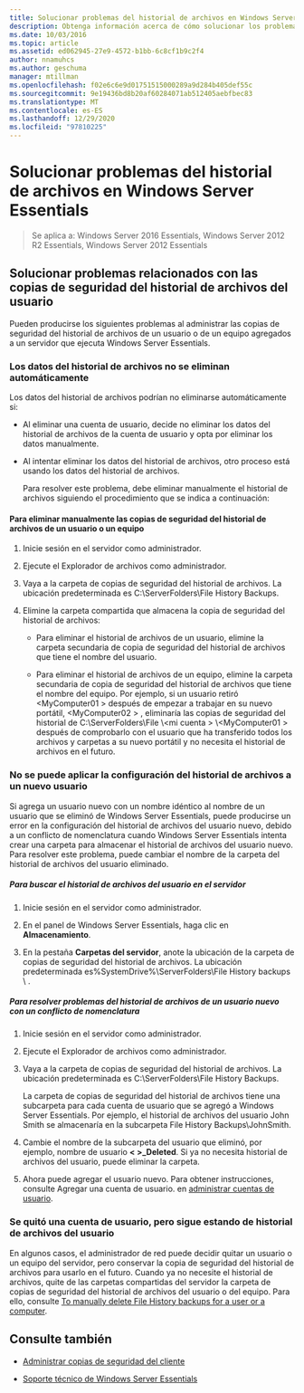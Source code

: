 ```yaml
---
title: Solucionar problemas del historial de archivos en Windows Server Essentials
description: Obtenga información acerca de cómo solucionar los problemas que pueden producirse al administrar las copias de seguridad del historial de archivos para un usuario o un equipo que se ha agregado a un servidor que ejecuta Windows Server Essentials.
ms.date: 10/03/2016
ms.topic: article
ms.assetid: ed062945-27e9-4572-b1bb-6c8cf1b9c2f4
author: nnamuhcs
ms.author: geschuma
manager: mtillman
ms.openlocfilehash: f02e6c6e9d01751515000289a9d284b405def55c
ms.sourcegitcommit: 9e19436bd8b20af60284071ab512405aebfbec83
ms.translationtype: MT
ms.contentlocale: es-ES
ms.lasthandoff: 12/29/2020
ms.locfileid: "97810225"
---
```

# <a name="troubleshoot-file-history-in-windows-server-essentials"></a>Solucionar problemas del historial de archivos en Windows Server Essentials

>Se aplica a: Windows Server 2016 Essentials, Windows Server 2012 R2 Essentials, Windows Server 2012 Essentials

## <a name="troubleshoot-issues-with-user-file-history-backups"></a>Solucionar problemas relacionados con las copias de seguridad del historial de archivos del usuario
 Pueden producirse los siguientes problemas al administrar las copias de seguridad del historial de archivos de un usuario o de un equipo agregados a un servidor que ejecuta Windows Server Essentials.

### <a name="file-history-data-is-not-automatically-deleted"></a>Los datos del historial de archivos no se eliminan automáticamente
 Los datos del historial de archivos podrían no eliminarse automáticamente si:

- Al eliminar una cuenta de usuario, decide no eliminar los datos del historial de archivos de la cuenta de usuario y opta por eliminar los datos manualmente.

- Al intentar eliminar los datos del historial de archivos, otro proceso está usando los datos del historial de archivos.

  Para resolver este problema, debe eliminar manualmente el historial de archivos siguiendo el procedimiento que se indica a continuación:

####  <a name="to-manually-delete-file-history-backups-for-a-user-or-a-computer"></a><a name="BKMK_manuallyDelete"></a> Para eliminar manualmente las copias de seguridad del historial de archivos de un usuario o un equipo

1.  Inicie sesión en el servidor como administrador.

2.  Ejecute el Explorador de archivos como administrador.

3.  Vaya a la carpeta de copias de seguridad del historial de archivos. La ubicación predeterminada es C:\ServerFolders\File History Backups.

4.  Elimine la carpeta compartida que almacena la copia de seguridad del historial de archivos:

    -   Para eliminar el historial de archivos de un usuario, elimine la carpeta secundaria de copia de seguridad del historial de archivos que tiene el nombre del usuario.

    -   Para eliminar el historial de archivos de un equipo, elimine la carpeta secundaria de copia de seguridad del historial de archivos que tiene el nombre del equipo. Por ejemplo, si un usuario retiró <MyComputer01 \> después de empezar a trabajar en su nuevo portátil, <MyComputer02 \> , eliminaría las copias de seguridad del historial de C:\ServerFolders\File \\<mi cuenta \> \\<MyComputer01 \> después de comprobarlo con el usuario que ha transferido todos los archivos y carpetas a su nuevo portátil y no necesita el historial de archivos en el futuro.

### <a name="cannot-apply-file-history-setting-to-a-new-user"></a>No se puede aplicar la configuración del historial de archivos a un nuevo usuario
 Si agrega un usuario nuevo con un nombre idéntico al nombre de un usuario que se eliminó de Windows Server Essentials, puede producirse un error en la configuración del historial de archivos del usuario nuevo, debido a un conflicto de nomenclatura cuando Windows Server Essentials intenta crear una carpeta para almacenar el historial de archivos del usuario nuevo. Para resolver este problema, puede cambiar el nombre de la carpeta del historial de archivos del usuario eliminado.

##### <a name="to-locate-user-file-history-on-the-server"></a>Para buscar el historial de archivos del usuario en el servidor

1.  Inicie sesión en el servidor como administrador.

2.  En el panel de Windows Server Essentials, haga clic en **Almacenamiento**.

3.  En la pestaña **Carpetas del servidor**, anote la ubicación de la carpeta de copias de seguridad del historial de archivos. La ubicación predeterminada es%SystemDrive%\ServerFolders\File History backups \\ .

##### <a name="to-resolve-file-history-issues-for-a-new-user-with-a-name-conflict"></a>Para resolver problemas del historial de archivos de un usuario nuevo con un conflicto de nomenclatura

1.  Inicie sesión en el servidor como administrador.

2.  Ejecute el Explorador de archivos como administrador.

3.  Vaya a la carpeta de copias de seguridad del historial de archivos. La ubicación predeterminada es C:\ServerFolders\File History Backups.

     La carpeta de copias de seguridad del historial de archivos tiene una subcarpeta para cada cuenta de usuario que se agregó a Windows Server Essentials. Por ejemplo, el historial de archivos del usuario John Smith se almacenaría en la subcarpeta File History Backups\JohnSmith.

4.  Cambie el nombre de la subcarpeta del usuario que eliminó, por ejemplo, nombre de usuario **< >_Deleted**. Si ya no necesita historial de archivos del usuario, puede eliminar la carpeta.

5. Ahora puede agregar el usuario nuevo. Para obtener instrucciones, consulte Agregar una cuenta de usuario. en [administrar cuentas de usuario](../manage/Manage-User-Accounts-in-Windows-Server-Essentials.md).

### <a name="a-user-account-was-removed-but-the-users-file-history-remains"></a>Se quitó una cuenta de usuario, pero sigue estando de historial de archivos del usuario
 En algunos casos, el administrador de red puede decidir quitar un usuario o un equipo del servidor, pero conservar la copia de seguridad del historial de archivos para usarlo en el futuro. Cuando ya no necesite el historial de archivos, quite de las carpetas compartidas del servidor la carpeta de copias de seguridad del historial de archivos del usuario o del equipo. Para ello, consulte [To manually delete File History backups for a user or a computer](../support/Troubleshoot-File-History-in-Windows-Server-Essentials.md#BKMK_manuallyDelete).


## <a name="see-also"></a>Consulte también

-   [Administrar copias de seguridad del cliente](../manage/Manage-Client-Computer-Backup-in-Windows-Server-Essentials.md)

-   [Soporte técnico de Windows Server Essentials](../support/Support-Windows-Server-Essentials.md)

